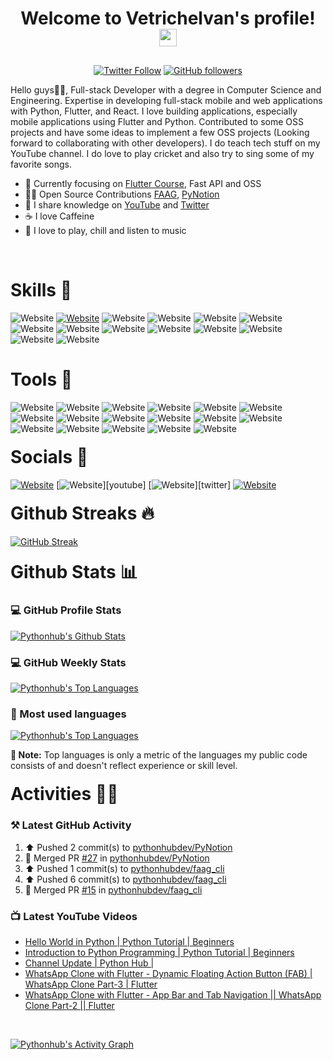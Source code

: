 <h1 align="center">
  Welcome to Vetrichelvan's profile!
  <img src="https://media.giphy.com/media/hvRJCLFzcasrR4ia7z/giphy.gif" width="28">
</h1>

<p align="center" style="margin-top:30px">
  <a href="https://twitter.com/pythonhubdev">
    <img alt="Twitter Follow" src="https://img.shields.io/twitter/follow/pythonhubdev?color=blue&label=follow&logo=twitter&style=for-the-badge"></a>
  <a href="https://github.com/pythonhubdev">
  <img alt="GitHub followers" src="https://img.shields.io/github/followers/pythonhubdev?logo=github&style=for-the-badge"></a>
</p>

Hello guys👋🏻, Full-stack Developer with a degree in Computer Science and Engineering. Expertise in developing full-stack mobile and web applications with Python, Flutter, and React. I love building applications, especially mobile applications using Flutter and Python. Contributed to some OSS projects and have some ideas to implement a few OSS projects (Looking forward to collaborating with other developers). I do teach tech stuff on my YouTube channel. I do love to play cricket and also try to sing some of my favorite songs.

- 🎯 Currently focusing on [Flutter Course][youtube], Fast API and OSS
- 👯‍♂️ Open Source Contributions [FAAG][faag], [PyNotion][pynotion]
- 📅 I share knowledge on [YouTube][youtube] and [Twitter][twitter]
- ☕ I love Caffeine
- 🎉 I love to play, chill and listen to music

<br>

<h1>Skills 🚀</h1>

![Website](https://img.shields.io/badge/Python-3776AB?style=for-the-badge&logo=python&logoColor=white)
[![Website](https://img.shields.io/badge/Flutter-02569B.svg?&style=for-the-badge&logo=Flutter&logoColor=white)][youtube]
![Website](https://img.shields.io/badge/FastAPI-009688?style=for-the-badge&logo=fastapi&logoColor=white)
![Website](https://img.shields.io/badge/Flask-000000?style=for-the-badge&logo=flask&logoColor=white)
![Website](https://img.shields.io/badge/React.js-61DAFB?style=for-the-badge&logo=react&logoColor=black)
![Website](https://img.shields.io/badge/Dart-0175C2?style=for-the-badge&logo=dart&logoColor=white)
![Website](https://img.shields.io/badge/Go-000000?style=for-the-badge&logo=go&logoColor=white)
![Website](https://img.shields.io/badge/JavaScript-F7DF1E?style=for-the-badge&logo=javascript&logoColor=white)
![Website](https://img.shields.io/badge/TypeScript-007ACC?style=for-the-badge&logo=typescript&logoColor=white)
![Website](https://img.shields.io/badge/MongoDB-%234ea94b.svg?&style=for-the-badge&logo=mongodb&logoColor=white)
![Website](https://img.shields.io/badge/firebase-FFCA28.svg?style=for-the-badge&logo=firebase&logoColor=white)
![Website](https://img.shields.io/badge/html5%20-%23E34F26.svg?&style=for-the-badge&logo=html5&logoColor=white)
![Website](https://img.shields.io/badge/CSS3-1572B6?style=for-the-badge&logo=css3&logoColor=white)
![Website](https://img.shields.io/badge/Apache%20Airflow%20-%23017CEE.svg?&style=for-the-badge&logo=Apache-Airflow&logoColor=white)

<h1>Tools 🧰</h1>

![Website](https://img.shields.io/badge/Linux-%23FCC624.svg?&style=for-the-badge&logo=linux&logoColor=black)
![Website](https://img.shields.io/badge/GIT-%23F05032.svg?&style=for-the-badge&logo=git&logoColor=white)
![Website](https://img.shields.io/badge/GITHUB-%23181717.svg?&style=for-the-badge&logo=github&logoColor=white)
![Website](https://img.shields.io/badge/gitlab-%23181717.svg?style=for-the-badge&logo=gitlab&logoColor=white)
![Website](https://img.shields.io/badge/AWS%20EC2-%23232F3E.svg?&style=for-the-badge&logo=amazon-aws&logoColor=white)
![Website](https://img.shields.io/badge/AWS%20Lambda-%23232F3E.svg?&style=for-the-badge&logo=amazon-aws&logoColor=white)
![Website](https://img.shields.io/badge/HEROKU-%23430098.svg?&style=for-the-badge&logo=heroku&logoColor=white)
![Website](https://img.shields.io/badge/PyCharm-000000.svg?&style=for-the-badge&logo=pycharm&logoColor=white)
![Website](https://img.shields.io/badge/Webstorm-000000.svg?&style=for-the-badge&logo=webstorm&logoColor=white)
![Website](https://img.shields.io/badge/AndroidStudio-%233DDC84.svg?&style=for-the-badge&logo=android-studio&logoColor=white)
![Website](https://img.shields.io/badge/VS--CODE-007ACC.svg?&style=for-the-badge&logo=visual-studio-code&logoColor=white)
![Website](https://img.shields.io/badge/Postman-FF6C37?style=for-the-badge&logo=Postman&logoColor=white)
![Website](https://img.shields.io/badge/Insomnia-5849be?style=for-the-badge&logo=Insomnia&logoColor=white)
![Website](https://img.shields.io/badge/Figma-F24E1E?style=for-the-badge&logo=figma&logoColor=white)
![Website](https://img.shields.io/badge/InVision-FF3366?style=for-the-badge&logo=InVision&logoColor=white)
![Website](https://img.shields.io/badge/Kibana-005571?style=for-the-badge&logo=kibana&logoColor=white)
![Website](https://img.shields.io/badge/Codecov-F01F7A?style=for-the-badge&logo=Codecov&logoColor=white)

<h1 style="margin-top:20px">Socials 📨</h1>

<!-- [![Website](https://img.shields.io/badge/instagram-%23E4405F.svg?&style=for-the-badge&logo=instagram&logoColor=white)][instagram] -->

[![Website](https://img.shields.io/badge/linkedin-%230077B5.svg?&style=for-the-badge&logo=linkedin&logoColor=white)][linkedin]
[![Website](https://img.shields.io/badge/youtube-%23FF0000.svg?&style=for-the-badge&logo=youtube&logoColor=white")][youtube]
[![Website](https://img.shields.io/badge/twitter-%23FFF.svg?&style=for-the-badge&logo=twitter&logoColor=white")][twitter]
[![Website](https://img.shields.io/badge/gmail-%23D14836.svg?&style=for-the-badge&logo=gmail&logoColor=white)](https://mail.google.com/mail/u/1/?view=cm&to=pythonhub.py@gmail.com)

<!-- [![Website](https://img.shields.io/badge/Discord-7289DA?style=for-the-badge&logo=discord&logoColor=white)](https://discord.gg/PmjDrBVhkb) -->

<h1 style="margin-top:20px;">Github Streaks 🔥</h1>

[![GitHub Streak](https://github-readme-streak-stats.herokuapp.com?user=pythonhubdev&theme=dark&hide_border=true)](https://git.io/streak-stats)

<h1 style="margin-top:20px;">Github Stats 📊</h1>

<div style="display:inline;">
<h3>💻 GitHub Profile Stats</h3>
  <a href="https://github.com/anuraghazra/github-readme-stats"><img alt="Pythonhub's Github Stats" src="https://github-readme-stats-pythonhubdev.vercel.app/api?username=pythonhubdev&show_icons=true&hide_border=true&count_private=true&include_all_commits=true&theme=dark"/></a>

<h3>💻 GitHub Weekly Stats</h3>

<a href="https://github.com/anuraghazra/github-readme-stats"><img alt="Pythonhub's Top Languages" src="https://github-readme-stats-pythonhubdev.vercel.app/api/wakatime?username=Vetrichelvan&hide_border=true&theme=dark&langs_count=6"/></a>

</div>

<h3>🚀 Most used languages</h3>
<a href="https://github.com/anuraghazra/github-readme-stats"><img alt="Pythonhub's Top Languages" src="https://github-readme-stats-pythonhubdev.vercel.app/api/top-langs/?username=pythonhubdev&layout=compact&theme=dark&hide_border=true&bg_color=151515&langs_count=8&hide=jupyter%20notebook"/></a>

<b>🚨 Note:</b> Top languages is only a metric of the languages my public code consists of and doesn't reflect experience or skill level.

<h1 style="margin-top:20px;">Activities 🏋🏻</h1>

### ⚒️ Latest GitHub Activity

<!--RECENT_ACTIVITY:start-->
1. ⬆️ Pushed 2 commit(s) to [pythonhubdev/PyNotion](https://github.com/pythonhubdev/PyNotion)
2. 🎉 Merged PR [#27](https://github.com/pythonhubdev/PyNotion/pull/27) in [pythonhubdev/PyNotion](https://github.com/pythonhubdev/PyNotion)
3. ⬆️ Pushed 1 commit(s) to [pythonhubdev/faag_cli](https://github.com/pythonhubdev/faag_cli)
4. ⬆️ Pushed 6 commit(s) to [pythonhubdev/faag_cli](https://github.com/pythonhubdev/faag_cli)
5. 🎉 Merged PR [#15](https://github.com/pythonhubdev/faag_cli/pull/15) in [pythonhubdev/faag_cli](https://github.com/pythonhubdev/faag_cli)
<!--RECENT_ACTIVITY:end-->

### 📺 Latest YouTube Videos

<!-- YOUTUBE:START -->
- [Hello World in Python | Python Tutorial | Beginners](https://www.youtube.com/watch?v=Y_bMdTC7Va8)
- [Introduction to Python Programming | Python Tutorial | Beginners](https://www.youtube.com/watch?v=ydj5ostMqAU)
- [Channel Update | Python Hub |](https://www.youtube.com/watch?v=4fvaSMhN0vA)
- [WhatsApp Clone with Flutter - Dynamic Floating Action Button &lpar;FAB&rpar; | WhatsApp Clone Part-3 | Flutter](https://www.youtube.com/watch?v=9YCf9khwyGU)
- [WhatsApp Clone with Flutter - App Bar and Tab Navigation || WhatsApp Clone Part-2 || Flutter](https://www.youtube.com/watch?v=HNGsHknLsRY)
<!-- YOUTUBE:END -->
  <br>

<a href="https://github.com/ashutosh00710/github-readme-activity-graph"><img alt="Pythonhub's Activity Graph" src="https://activity-graph.herokuapp.com/graph?username=pythonhubdev&bg_color=151515&color=5BCDEC&line=5BCDEC&point=FFFFFF&hide_border=true"/></a>

<!-- Links: START -->

[youtube]: https://www.youtube.com/c/pythonhub
[linkedin]: https://www.linkedin.com/in/vetrichelvan
[twitter]: https://twitter.com/pythonhubdev
[faag]: httsp://www.github.com/pythonhubdev/FAAG
[pynotion]: https://github.com/pythonhubdev/PyNotion

<!-- Links: END -->
